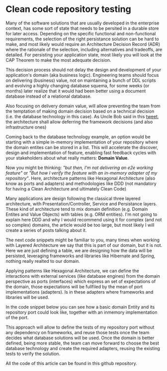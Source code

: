 # Clean code repository testing

Many of the software solutions that are usually developed in the enterprise context, has some sort of state that needs to be persited in a durable store for later access. Depending on the specific functional and non-functional requirements, the selection of the right persistance solution can be hard to make, and most likely would require an Architecture Decision Record (ADR) where the rationale of the selection, including alternatives and tradeoffs, are detailed. For persisting your application state, most likely you will look at the CAP Theorem to make the most adequate decision.

This decision process should not delay the design and development of your application's domain (aka business logic). Engineering teams should focus on delivering (business) value, not on maintaining a bunch of DDL scripts and evolving a highly changing database squema, for some weeks (or months) later realize that it would had been better using a document database instead of a relational database.

Also focusing on delivery domain value, will allow preventing the team from the temptation of making domain decision based on a technical decision (i.e. the database technology in this case). As Uncle Bob said in this [tweet](https://twitter.com/unclebobmartin/status/118403913937453056?ref_src=twsrc%5Etfw%7Ctwcamp%5Etweetembed%7Ctwterm%5E118403913937453056%7Ctwgr%5Ecfbd06a4d7b4371a13ab18348849e58dbf9b481a%7Ctwcon%5Es1_c10&ref_url=https%3A%2F%2Fpublish.twitter.com%2F%3Fquery%3Dhttps3A2F2Ftwitter.com2Funclebobmartin2Fstatus2F118403913937453056widget%3DTweet), the architecture shall allow deferring the framework decisions (and also infrastructure ones)

Coming back to the database technology example, an option would be starting with a simple in-memory implementation of your repository where the domain entites can be stored in a list. This will accelerate the discover, design and implementation of feature, enabling fast feedback cycles with your stakeholders about what really matters: **Domain Value**.

Now you might be thinking: *"but then, I'm not delivering an e2e working feature"* or *"But how I verify the feature with an in-memory adapter of my repository"*. Here, architecture patterns like Hexagonal Architecture (also know as ports and adapters) and methodologies like DDD (not mandatory for having a Clean Architecture and ultimately Clean Code)

Many applications are design following the classical three layered architecture, with Presentation/Controller, Service and Persistance layers. These kind of architecture tend to mix domain definition (e.g. Domain Entites and Value Objects) with tables (e.g. ORM entities). I'm not going to explain here DDD and why I would recommend using it for complex (and not so complex) domains, the article would be too large, but most likely I will create a series of posts talking about it.

The next code snippets might be familiar to you, many times when working with Layered Architecture we say that this is part of our domain, but it is not. Here we are just defining a table, we are designing how the data will be persisted, leveraging frameworks and libraries like Hibernate and Spring, nothing really realted to our domain.

Applying patterns like Hexagonal Architecture, we can define the interactions with external services (like database engines) from the domain perspective as ports (interfaces) which express an set of expectations of the domain, those expectations will be fullfiled by the mean of port implementations (adapters). Is in these adapters where frameworks and libraries will be used.

In the code snippet below you can see how a basic domain Entity and its repository port could look like, together with an inmemory implementation of the port.

This approach will allow to define the tests of my repository port without any dependency on frameworks, and reuse those tests once the team decides what database solutions will be used. Once the domain is better defined, being more stable, the team can move forward to choose the best database technology and create the required adapters, reusing the existing tests to verify the solution.

All the code of this article can be found in this github repository.